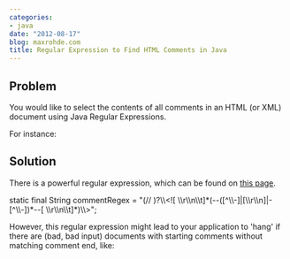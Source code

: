 ```yaml
---
categories:
- java
date: "2012-08-17"
blog: maxrohde.com
title: Regular Expression to Find HTML Comments in Java
---
```


## Problem

You would like to select the contents of all comments in an HTML (or XML) document using Java Regular Expressions.

For instance:

<html>

<!-- FOR ME TO SELECT -->

</html>

## Solution

There is a powerful regular expression, which can be found on [this page](http://ostermiller.org/findhtmlcomment.html).

static final String commentRegex = "(// )?\\\\<!\[ \\\\r\\\\n\\\\t\]\*(--(\[^\\\\-\]|\[\\\\r\\\\n\]|-\[^\\\\-\])\*--\[ \\\\r\\\\n\\\\t\]\*)\\\\>";

However, this regular expression might lead to your application to 'hang' if there are (bad, bad input) documents with starting comments without matching comment end, like:

<html>

<!-- I AM SO EVIL

</html>

To prevent your application to hang in this case, you can search for the beginnings and ends of comments with two separate matchers:

static final String matchCommentStart = "\\\\<!\[ \\\\r\\\\n\\\\t\]\*--";

static final String matchCommentEnd = "--\[ \\\\r\\\\n\\\\t\]\*\\\\>";

You can find a live example for this code in [this class](https://github.com/mxro/ajMicroSync/blob/master/ajMicroSync/src/main/java/aj/apps/microsync/internal/engine/SyncEngine.java).